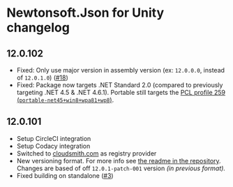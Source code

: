 # Newtonsoft.Json for Unity changelog

## 12.0.102

- Fixed: Only use major version in assembly version (ex: `12.0.0.0`, instead of
  `12.0.1.0`) ([#18][#18])
- Fixed: Package now targets .NET Standard 2.0 (compared to previously
  targeting .NET 4.5 & .NET 4.6.1). Portable still targets the [PCL profile
  259 (`portable-net45+win8+wpa81+wp8`)][portable-class-library].

## 12.0.101

- Setup CircleCI integration
- Setup Codacy integration
- Switched to [cloudsmith.com][cloudsmith-url] as registry provider
- New versioning format. For more info see [the readme in the repository][readme-url]. Changes are based of off `12.0.1-patch-001` version _(in previous format)._
- Fixed building on standalone ([#3][#3])

[readme-url]: https://github.com/jilleJr/Newtonsoft.Json-for-Unity#readme
[cloudsmith-url]: https://cloudsmith.io/~jillejr/repos/newtonsoft-json-for-unity
[portable-class-library]: https://docs.microsoft.com/en-us/dotnet/standard/net-standard#pcl-compatibility
[#3]: https://github.com/jilleJr/Newtonsoft.Json-for-Unity/issues/3
[#18]: https://github.com/jilleJr/Newtonsoft.Json-for-Unity/issues/18
